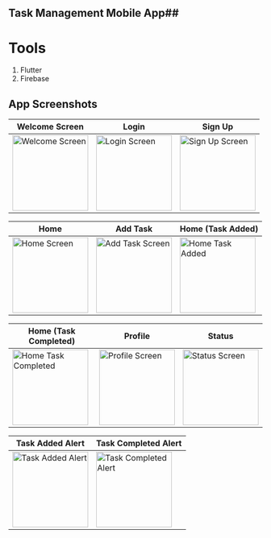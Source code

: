 ## Task Management Mobile App##

# Tools
  1. Flutter
  2. Firebase

## App Screenshots

| Welcome Screen   | Login            | Sign Up          |
|-------------------|------------------|------------------|
| <img src="ui_design/welcome.png" alt="Welcome Screen" width="150"> | <img src="ui_design/login.png" alt="Login Screen" width="150"> | <img src="ui_design/signUp.png" alt="Sign Up Screen" width="150"> |

| Home             | Add Task         | Home (Task Added) |
|-------------------|-------------------|------------------------|
| <img src="ui_design/home.png" alt="Home Screen" width="150"> | <img src="ui_design/addTask.png" alt="Add Task Screen" width="150"> | <img src="ui_design/homeView(taskAdded).png" alt="Home Task Added" width="150"> | 

| Home (Task Completed) | Profile      | Status           | 
|-------------------|------------------|------------------|
| <img src="ui_design/homeView(taskCompleted).png" alt="Home Task Completed" width="150"> | <img src="ui_design/profile.png" alt="Profile Screen" width="150"> | <img src="ui_design/status.png" alt="Status Screen" width="150"> | 

| Task Added Alert | Task Completed Alert |
|-------------------|-----------------------|
| <img src="ui_design/taskAddedAlert.png" alt="Task Added Alert" width="150"> | <img src="ui_design/taskCompletedAlert.png" alt="Task Completed Alert" width="150"> |

